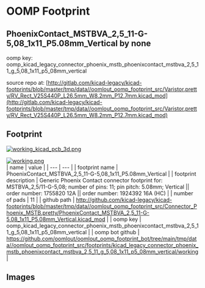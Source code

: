 # OOMP Footprint  
## PhoenixContact_MSTBVA_2,5_11-G-5,08_1x11_P5.08mm_Vertical  by none  
  
oomp key: oomp_kicad_legacy_connector_phoenix_mstb_phoenixcontact_mstbva_2,5_11_g_5,08_1x11_p5_08mm_vertical  
  
source repo at: [http://gitlab.com/kicad-legacy/kicad-footprints/blob/master/tmp/data//oomlout_oomp_footprint_src/Varistor.pretty/RV_Rect_V25S440P_L26.5mm_W8.2mm_P12.7mm.kicad_mod](http://gitlab.com/kicad-legacy/kicad-footprints/blob/master/tmp/data//oomlout_oomp_footprint_src/Varistor.pretty/RV_Rect_V25S440P_L26.5mm_W8.2mm_P12.7mm.kicad_mod)  
## Footprint  
  
[![working_kicad_pcb_3d.png](working_kicad_pcb_3d_600.png)](working_kicad_pcb_3d.png)  
  
[![working.png](working_600.png)](working.png)  
| name | value | 
| --- | --- | 
| footprint name | PhoenixContact_MSTBVA_2,5_11-G-5,08_1x11_P5.08mm_Vertical | 
| footprint description | Generic Phoenix Contact connector footprint for: MSTBVA_2,5/11-G-5,08; number of pins: 11; pin pitch: 5.08mm; Vertical || order number: 1755820 12A || order number: 1924392 16A (HC) | 
| number of pads | 11 | 
| github path | http://github.com/kicad-legacy/kicad-footprints/blob/master/tmp/data//oomlout_oomp_footprint_src/Connector_Phoenix_MSTB.pretty/PhoenixContact_MSTBVA_2,5_11-G-5,08_1x11_P5.08mm_Vertical.kicad_mod | 
| oomp key | oomp_kicad_legacy_connector_phoenix_mstb_phoenixcontact_mstbva_2,5_11_g_5,08_1x11_p5_08mm_vertical | 
| oomp bot github | https://github.com/oomlout/oomlout_oomp_footprint_bot/tree/main/tmp/data//oomlout_oomp_footprint_src/footprints/kicad_legacy_connector_phoenix_mstb_phoenixcontact_mstbva_2,5_11_g_5,08_1x11_p5_08mm_vertical/working | 
## Images  

